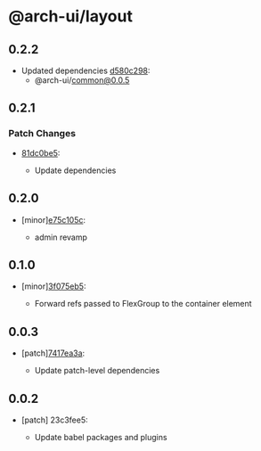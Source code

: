 # @arch-ui/layout

## 0.2.2

- Updated dependencies [d580c298](https://github.com/keystonejs/keystone-5/commit/d580c298):
  - @arch-ui/common@0.0.5

## 0.2.1

### Patch Changes

- [81dc0be5](https://github.com/keystonejs/keystone-5/commit/81dc0be5):

  - Update dependencies

## 0.2.0

- [minor][e75c105c](https://github.com/keystonejs/keystone-5/commit/e75c105c):

  - admin revamp

## 0.1.0

- [minor][3f075eb5](https://github.com/keystonejs/keystone-5/commit/3f075eb5):

  - Forward refs passed to FlexGroup to the container element

## 0.0.3

- [patch][7417ea3a](https://github.com/keystonejs/keystone-5/commit/7417ea3a):

  - Update patch-level dependencies

## 0.0.2

- [patch] 23c3fee5:

  - Update babel packages and plugins
